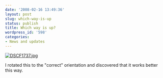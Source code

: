 ```yaml
---
date: '2008-02-16 13:49:36'
layout: post
slug: which-way-is-up
status: publish
title: Which way is up?
wordpress_id: '598'
categories:
- News and updates
---
```


[![DSCF1737.jpg](http://www.phfactor.net/wp/wp-photos/thumb.20080216-124935-1.jpg)](http://www.phfactor.net/wp/wp-photos/20080216-124935-1.jpg)


I rotated this to the "correct" orientation and discovered that it   works better this way.


 
